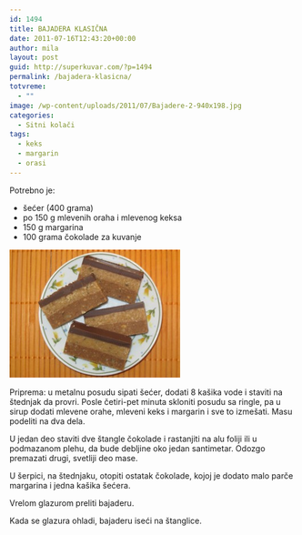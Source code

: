 ```yaml
---
id: 1494
title: BAJADERA KLASIČNA
date: 2011-07-16T12:43:20+00:00
author: mila
layout: post
guid: http://superkuvar.com/?p=1494
permalink: /bajadera-klasicna/
totvreme:
  - ""
image: /wp-content/uploads/2011/07/Bajadere-2-940x198.jpg
categories:
  - Sitni kolači
tags:
  - keks
  - margarin
  - orasi
---
```

Potrebno je:

  * šećer (400 grama)
  * po 150 g mlevenih oraha i mlevenog keksa
  * 150 g margarina
  * 100 grama čokolade za kuvanje

<img class="alignnone size-medium wp-image-2318" title="Bajadere 2" src="/wp-content/uploads/2011/07/Bajadere-2-300x225.jpg" alt="" width="300" height="225" /> 

Priprema: u metalnu posudu sipati šećer, dodati 8 kašika vode i staviti na štednjak da provri. Posle četiri-pet minuta skloniti posudu sa ringle, pa u sirup dodati mlevene orahe, mleveni keks i margarin i sve to izmešati. Masu podeliti na dva dela.

U jedan deo staviti dve štangle čokolade i rastanjiti na alu foliji ili u podmazanom plehu, da bude debljine oko jedan santimetar. Odozgo premazati drugi, svetliji deo mase.

U šerpici, na štednjaku, otopiti ostatak čokolade, kojoj je dodato malo parče margarina i jedna kašika šećera.

Vrelom glazurom preliti bajaderu.

Kada se glazura ohladi, bajaderu iseći na štanglice.